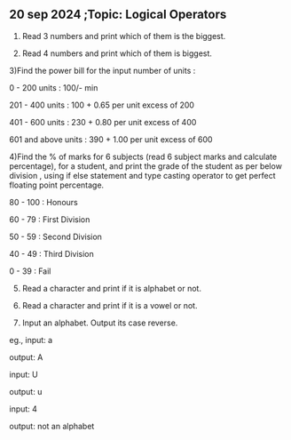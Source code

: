 ## 20 sep 2024 ;Topic: Logical Operators

1) Read 3 numbers and print which of them is the biggest.

2) Read 4 numbers and print which of them is biggest.

3)Find the power bill for the input number of units :

0 - 200 units : 100/- min

201 - 400 units : 100 + 0.65 per unit excess of 200

401 - 600 units : 230 + 0.80 per unit excess of 400

601 and above units : 390 + 1.00 per unit excess of 600


4)Find the % of marks for 6 subjects (read 6 subject marks and calculate percentage), for a student, and print the grade of the student as per below division , using if else statement and type casting operator to get perfect floating point percentage.

80 - 100        : Honours

60 - 79         : First Division

50 - 59         : Second Division

40 - 49         : Third Division

0 - 39          : Fail


5) Read a character and print if it is alphabet or not.

6) Read a character and print if it is a vowel or not.

7) Input an alphabet. Output its case reverse.

eg., input: a

output: A


input: U

output: u


input: 4

output: not an alphabet


